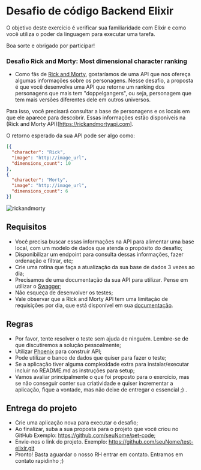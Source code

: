 # Desafio de código Backend Elixir

O objetivo deste exercício é verificar sua familiaridade com Elixir e como
você utiliza o poder da linguagem para executar uma tarefa.

Boa sorte e obrigado por participar!

### Desafio Rick and Morty: Most dimensional character ranking

  - Como fãs de [Rick and Morty](http://www.adultswim.com/videos/rick-and-morty/),
  gostaríamos de uma API que nos ofereça algumas informações sobre os personagens.
  Nesse desafio, a proposta é que você desenvolva uma API que retorne um
  ranking dos personagens que mais tem "doppelgangers", ou seja, personagem que
  tem mais versões diferentes dele em outros universos.

  Para isso, você precisará consultar a base de personagens e os locais em que
  ele aparece para descobrir.
  Essas informações estão disponíveis na
  (Rick and Morty API)[https://rickandmortyapi.com].

  O retorno esperado da sua API pode ser algo como:
  ```json
  [{
    "character": "Rick",
    "image": "http://image_url",
    "dimensions_count": 10
  },
  {
    "character": "Morty",
    "image": "http://image_url",
    "dimensions_count": 6
  }]
  ```

  ![rickandmorty](https://user-images.githubusercontent.com/463350/64463152-80053a00-d0f2-11e9-8996-7a360ea343f4.gif)

## Requisitos

  * Você precisa buscar essas informações na API para alimentar uma base local,
    com um modelo de dados que atenda o propósito do desafio;
  * Disponibilizar um endpoint para consulta dessas informações, fazer ordenação
  e filtrar, etc;
  * Crie uma rotina que faça a atualização da sua base de dados 3 vezes ao dia;
  * Precisamos de uma documentação da sua API para utilizar. Pense em utilizar
    o [Swagger](https://swagger.io/);
  * Não esqueça de desenvolver os testes;
  * Vale observar que a Rick and Morty API tem uma limitação de requisições por
    dia, que está disponível em sua
   [documentação](https://rickandmortyapi.com/documentation).


## Regras
  * Por favor, tente resolver o teste sem ajuda de ninguém. Lembre-se de que
  discutiremos a solução pessoalmente;
  * Utilizar [Phoenix](https://phoenixframework.org/) para construir API;
  * Pode utilizar o banco de dados que quiser para fazer o teste;
  * Se a aplicação tiver alguma complexidade extra para instalar/executar incluir
  no README.md as instruções para setup;
  * Vamos avaliar principalmente o que foi proposto para o exercício,
  mas se não conseguir conter sua criatividade e quiser incrementar a aplicação,
  fique a vontade, mas não deixe de entregar o essencial ;) .

## Entrega do projeto

- Crie uma aplicação nova para executar o desafio;
- Ao finalizar, suba a sua proposta para o projeto que você criou no GitHub
Exemplo: https://github.com/seuNome/pet-code;
- Envie-nos o link do projeto. Exemplo: https://github.com/seuNome/test-elixir.git
- Pronto! Basta aguardar o nosso RH entrar em contato. Entramos em contato rapidinho ;)
